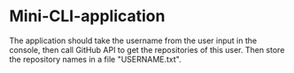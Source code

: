 # Mini-CLI-application
The application should take the username from the user input in the console, then call GitHub API to get the repositories of this user. Then store the repository names in a file "USERNAME.txt".
